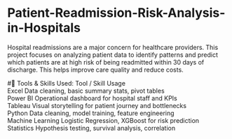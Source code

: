 # Patient-Readmission-Risk-Analysis-in-Hospitals
Hospital readmissions are a major concern for healthcare providers. This project focuses on analyzing patient data to identify patterns and predict which patients are at high risk of being readmitted within 30 days of discharge. This helps improve care quality and reduce costs.

#🧰 Tools & Skills Used:
Tool / Skill	Usage  
Excel	Data cleaning, basic summary stats, pivot tables  
Power BI	Operational dashboard for hospital staff and KPIs  
Tableau	Visual storytelling for patient journey and bottlenecks  
Python	Data cleaning, model training, feature engineering  
Machine Learning	Logistic Regression, XGBoost for risk prediction  
Statistics	Hypothesis testing, survival analysis, correlation  
